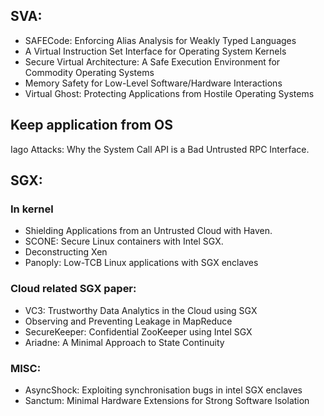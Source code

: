 ## SVA:
 * SAFECode: Enforcing Alias Analysis for Weakly Typed Languages
 * A Virtual Instruction Set Interface for Operating System Kernels
 * Secure Virtual Architecture: A Safe Execution Environment for Commodity Operating Systems
 * Memory Safety for Low-Level Software/Hardware Interactions
 * Virtual Ghost: Protecting Applications from Hostile Operating Systems

## Keep application from OS
Iago Attacks: Why the System Call API is a Bad Untrusted RPC Interface.
## SGX:
### In kernel
 * Shielding Applications from an Untrusted Cloud with Haven.
 * SCONE: Secure Linux containers with Intel SGX.
 * Deconstructing Xen
 * Panoply: Low-TCB Linux applications with SGX enclaves

### Cloud related SGX paper:
 * VC3: Trustworthy Data Analytics in the Cloud using SGX
 * Observing and Preventing Leakage in MapReduce
 * SecureKeeper: Confidential ZooKeeper using Intel SGX
 * Ariadne: A Minimal Approach to State Continuity

### MISC:
 * AsyncShock: Exploiting synchronisation bugs in intel SGX enclaves
 * Sanctum: Minimal Hardware Extensions for Strong Software Isolation
